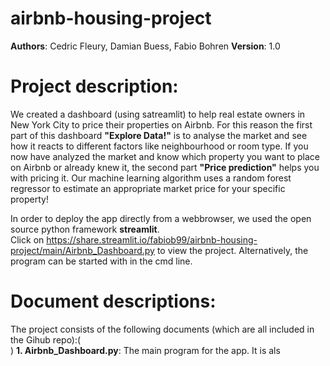 # airbnb-housing-project

**Authors**: Cedric Fleury, Damian Buess, Fabio Bohren
**Version**: 1.0

# Project description: 
We created a dashboard (using satreamlit) to help real estate owners in New York City to price their properties on Airbnb.
For this reason the first part of this dashboard **"Explore Data!"** is to analyse the market and see how it reacts to different factors like neighbourhood or room type.
If you now have analyzed the market and know which property you want to place on Airbnb or already knew it, the second part **"Price prediction"** helps you with pricing it. Our machine learning algorithm uses a random forest regressor to estimate an appropriate market price for your specific property!

In order to deploy the app directly from a webbrowser, we used the open source python framework **streamlit**.<br>
Click on https://share.streamlit.io/fabiob99/airbnb-housing-project/main/Airbnb_Dashboard.py to view the project.
Alternatively, the program can be started with in the cmd line.

# Document descriptions:
The project consists of the following documents (which are all included in the Gihub repo):(<br>)
**1. Airbnb_Dashboard.py**: The main program for the app. It is als

